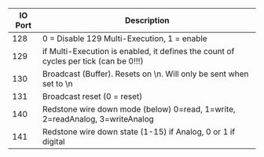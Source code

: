 | IO Port | Description                                                                          |
|---------|--------------------------------------------------------------------------------------|
| 128     | 0 = Disable 129 Multi-Execution, 1 = enable                                          |
| 129     | if Multi-Execution is enabled, it defines the count of cycles per tick (can be 0!!!) |
| 130     | Broadcast (Buffer). Resets on \n. Will only be sent when set to \n                   |
| 131     | Broadcast reset (0 = reset)                                                          |
| 140     | Redstone wire down mode (below) 0=read, 1=write, 2=readAnalog, 3=writeAnalog         |
| 141     | Redstone wire down state (1-15) if Analog, 0 or 1 if digital                         |